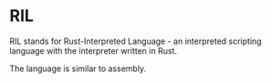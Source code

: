 # RIL

RIL stands for Rust-Interpreted Language - an interpreted scripting language with the interpreter written in Rust.

The language is similar to assembly.
